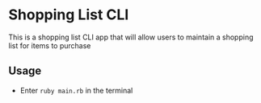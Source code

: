 # Shopping List CLI
This is a shopping list CLI app that will allow users to maintain a shopping list for items to purchase
## Usage
- Enter `ruby main.rb` in the terminal
